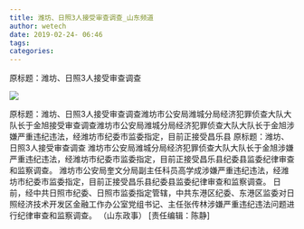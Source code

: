 ```yaml
---
title: 潍坊、日照3人接受审查调查_山东频道
author: wetech
date: 2019-02-24- 06:46
tags: 
categories: 
---
```

原标题：潍坊、日照3人接受审查调查
<!-- more -->
                
<img align="center" border="0" src="http://p2.ifengimg.com/a/2016/0810/204c433878d5cf9size1_w16_h16.png" />
                
            
原标题：潍坊、日照3人接受审查调查潍坊市公安局潍城分局经济犯罪侦查大队大队长于金旭接受审查调查潍坊市公安局潍城分局经济犯罪侦查大队大队长于金旭涉嫌严重违纪违法，经潍坊市纪委市监委指定，目前正接受昌乐县
原标题：潍坊、日照3人接受审查调查
潍坊市公安局潍城分局经济犯罪侦查大队大队长于金旭涉嫌严重违纪违法，经潍坊市纪委市监委指定，目前正接受昌乐县纪委县监委纪律审查和监察调查。
潍坊市公安局奎文分局副主任科员高学成涉嫌严重违纪违法，经潍坊市纪委市监委指定，目前正接受昌乐县纪委县监委纪律审查和监察调查。
日前，经中共日照市纪委、日照市监委指定管辖，中共东港区纪委、东港区监委对日照经济技术开发区金融工作办公室党组书记、主任张传林涉嫌严重违纪违法问题进行纪律审查和监察调查。
（山东政事）
[责任编辑：陈静]
            
